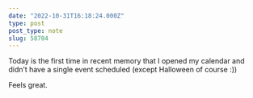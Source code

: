 ```yaml
---
date: "2022-10-31T16:18:24.000Z"
type: post 
post_type: note
slug: 58704
---
```

Today is the first time in recent memory that I opened my calendar and didn’t have a single event scheduled (except Halloween of course :))

Feels great.
